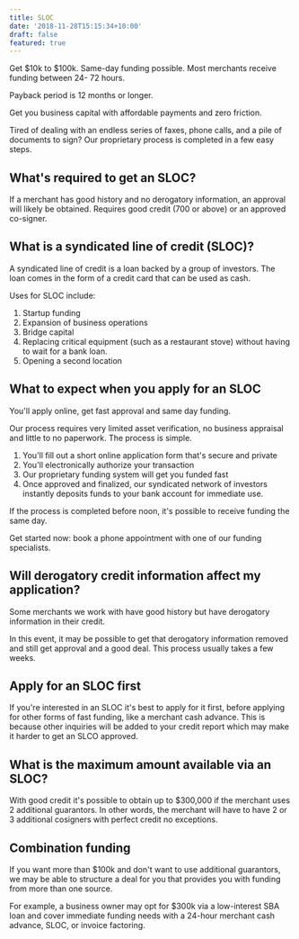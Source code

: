 ```yaml
---
title: SLOC
date: '2018-11-28T15:15:34+10:00'
draft: false
featured: true
---
```

Get $10k to $100k. Same-day funding possible. Most merchants receive funding between 24- 72 hours. 

Payback period is 12 months or longer.

Get you business capital with affordable payments and zero friction. 

Tired of dealing with an endless series of faxes, phone calls, and a pile of documents to sign? Our proprietary process is completed in a few easy steps. 

## What's required to get an SLOC?

If a merchant has good history and no derogatory information, an approval will likely be obtained. Requires good credit (700 or above) or an approved co-signer.

## What is a syndicated line of credit (SLOC)?

A syndicated line of credit is a loan backed by a group of investors. The loan comes in the form of a credit card that can be used as cash.

Uses for SLOC include: 

1. Startup funding
2. Expansion of business operations
3. Bridge capital
4. Replacing critical equipment (such as a restaurant stove) without having to wait for a bank loan.
5. Opening a second location

## What to expect when you apply for an SLOC

You'll apply online, get fast approval and same day funding.

Our process requires very limited asset verification, no business appraisal and little to no paperwork. The process is simple.

1. You'll fill out a short online application form that's secure and private
2. You'll electronically authorize your transaction
3. Our proprietary funding system will get you funded fast
4. Once approved and finalized, our syndicated network of investors instantly deposits funds to your bank account for immediate use.

If the process is completed before noon, it's possible to receive funding the same day. 

Get started now: book a phone appointment with one of our funding specialists.

## Will derogatory credit information affect my application?

Some merchants we work with have good history but have derogatory information in their credit. 

In this event, it may be possible to get that derogatory information removed and still get approval and a good deal. This process usually takes a few weeks.

## Apply for an SLOC first

If you're interested in an SLOC it's best to apply for it first, before applying for other forms of fast funding, like a merchant cash advance. This is because other inquiries will be added to your credit report which may make it harder to get an SLCO approved.

## What is the maximum amount available via an SLOC?

With good credit it's possible to obtain up to $300,000 if the merchant uses 2 additional guarantors. In other words, the merchant will have to have 2 or 3 additional cosigners with perfect credit no exceptions.

## Combination funding

If you want more than $100k and don't want to use additional guarantors, we may be able to structure a deal for you that provides you with funding from more than one source. 

For example, a business owner may opt for $300k via a low-interest SBA loan and cover immediate funding needs with a 24-hour merchant cash advance, SLOC, or invoice factoring.
